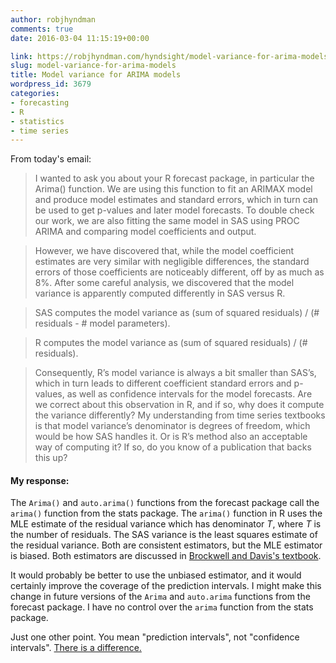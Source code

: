 ```yaml
---
author: robjhyndman
comments: true
date: 2016-03-04 11:15:19+00:00

link: https://robjhyndman.com/hyndsight/model-variance-for-arima-models/
slug: model-variance-for-arima-models
title: Model variance for ARIMA models
wordpress_id: 3679
categories:
- forecasting
- R
- statistics
- time series
---
```


From today's email:



>I wanted to ask you about your R forecast package, in particular the Arima() function. We are using this function to fit an ARIMAX model and produce model estimates and standard errors, which in turn can be used to get p-values and later model forecasts. To double check our work, we are also fitting the same model in SAS using PROC ARIMA and comparing model coefficients and output.<!-- more -->

>However, we have discovered that, while the model coefficient estimates are very similar with negligible differences, the standard errors of those coefficients are noticeably different, off by as much as 8%. After some careful analysis, we discovered that the model variance is apparently computed differently in SAS versus R.
 
>SAS computes the model variance as (sum of squared residuals) / (# residuals - # model parameters).
 
>R computes the model variance as (sum of squared residuals) / (# residuals).
 
>Consequently, R’s model variance is always a bit smaller than SAS’s, which in turn leads to different coefficient standard errors and p-values, as well as confidence intervals for the model forecasts. Are we correct about this observation in R, and if so, why does it compute the variance differently? My understanding from time series textbooks is that model variance’s denominator is degrees of freedom, which would be how SAS handles it. Or is R’s method also an acceptable way of computing it? If so, do you know of a publication that backs this up?


#### My response:



The `Arima()` and `auto.arima()` functions from the forecast package call the `arima()` function from the stats package. The `arima()` function in R uses the MLE estimate of the residual variance which has denominator $T$, where $T$ is the number of residuals. The SAS variance is the least squares estimate of the residual variance. Both are consistent estimators, but the MLE estimator is biased. Both estimators are discussed in [Brockwell and Davis's textbook](http://amzn.com/0387953515/?tag=otexts-20).

It would probably be better to use the unbiased estimator, and it would certainly improve the coverage of the prediction intervals. I might make this change in future versions of the `Arima` and `auto.arima` functions from the forecast package. I have no control over the `arima` function from the stats package.

Just one other point. You mean "prediction intervals", not "confidence intervals". [There is a difference.](https://robjhyndman.com/hyndsight/intervals/)
